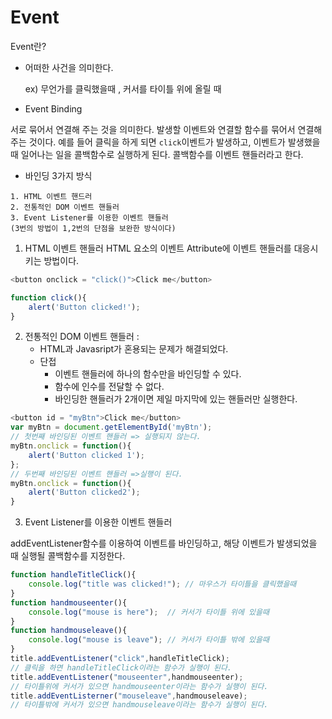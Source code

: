 # Event
Event란?
+ 어떠한 사건을 의미한다.
  
  ex) 무언가를 클릭했을때 , 커서를 타이틀 위에 올릴 때

+ Event Binding

서로 묶어서 연결해 주는 것을 의미한다.
발생할 이벤트와 연결할 함수를 묶어서 연결해 주는 것이다.
예를 들어 클릭을 하게 되면 `click`이벤트가 발생하고, 이벤트가 발생했을때 일어나는 일을 콜백함수로 실행하게 된다.
콜백함수를 이벤트 핸들러라고 한다.

+ 바인딩 3가지 방식

```
1. HTML 이벤트 핸드러
2. 전통적인 DOM 이벤트 핸들러
3. Event Listener를 이용한 이벤트 핸들러
(3번의 방법이 1,2번의 단점을 보완한 방식이다)
```
1. HTML 이벤트 핸들러
HTML 요소의 이벤트 Attribute에 이벤트 핸들러를 대응시키는 방법이다.
```js
<button onclick = "click()">Click me</button>

function click(){
    alert('Button clicked!');
}
```
2. 전통적인 DOM 이벤트 핸들러 :
    + HTML과 Javasript가 혼용되는 문제가 해결되었다.
    + 단접
        + 이벤트 핸들러에 하나의 함수만을 바인딩할 수 있다.
        + 함수에 인수를 전달할 수 없다.
        + 바인딩한 핸들러가 2개이면 제일 마지막에 있는 핸들러만 실행한다.
```js
<button id = "myBtn">Click me</button>
var myBtn = document.getElementById('myBtn');
// 첫번째 바인딩된 이벤트 핸들러 => 실행되지 않는다.
myBtn.onclick = function(){
    alert('Button clicked 1');
};
// 두번째 바인딩된 이벤트 핸들러 =>실행이 된다.
myBtn.onclick = function(){
    alert('Button clicked2');
}

```
3. Event Listener를 이용한 이벤트 핸들러

addEventListener함수를 이용하여 이벤트를 바인딩하고, 해당 이벤트가 발생되었을 때 실행될 콜백함수를 지정한다.
```js
function handleTitleClick(){
    console.log("title was clicked!"); // 마우스가 타이틀을 클릭했을때
}
function handmouseenter(){
    console.log("mouse is here");  // 커서가 타이틀 위에 있을때
}
function handmouseleave(){
    console.log("mouse is leave"); // 커서가 타이틀 밖에 있을때
}
title.addEventListener("click",handleTitleClick); 
// 클릭을 하면 handleTitleClick이라는 함수가 실행이 된다.
title.addEventListener("mouseenter",handmouseenter);
// 타이틀위에 커서가 있으면 handmouseenter이라는 함수가 실행이 된다.
title.addEventListerner("mouseleave",handmouseleave);
// 타이틀밖에 커서가 있으면 handmouseleave이라는 함수가 실행이 된다.
```



